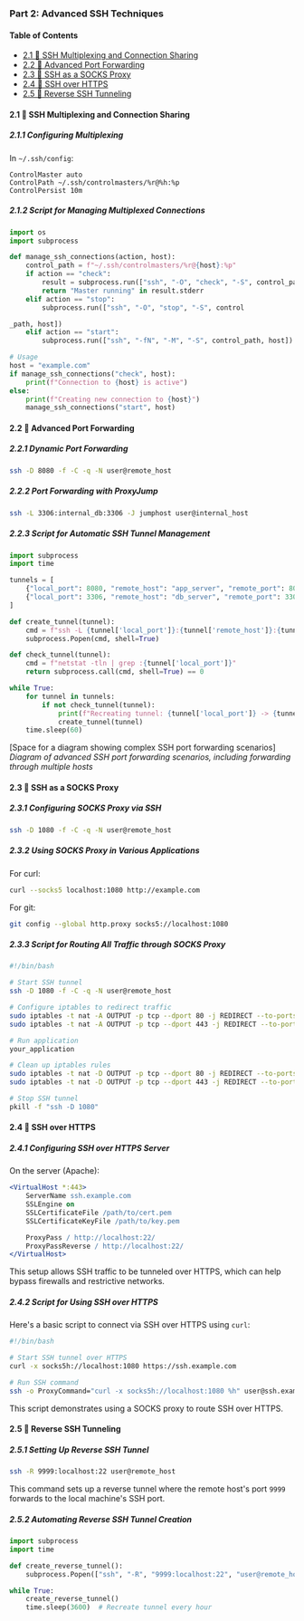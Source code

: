 ### Part 2: Advanced SSH Techniques

#### Table of Contents
- [2.1 🔄 SSH Multiplexing and Connection Sharing](#21--ssh-multiplexing-and-connection-sharing)
- [2.2 🔀 Advanced Port Forwarding](#22--advanced-port-forwarding)
- [2.3 🧪 SSH as a SOCKS Proxy](#23--ssh-as-a-socks-proxy)
- [2.4 🔌 SSH over HTTPS](#24--ssh-over-https)
- [2.5 📡 Reverse SSH Tunneling](#25--reverse-ssh-tunneling)

#### 2.1 🔄 SSH Multiplexing and Connection Sharing

##### 2.1.1 Configuring Multiplexing

In `~/.ssh/config`:
```
ControlMaster auto
ControlPath ~/.ssh/controlmasters/%r@%h:%p
ControlPersist 10m
```

##### 2.1.2 Script for Managing Multiplexed Connections

```python
import os
import subprocess

def manage_ssh_connections(action, host):
    control_path = f"~/.ssh/controlmasters/%r@{host}:%p"
    if action == "check":
        result = subprocess.run(["ssh", "-O", "check", "-S", control_path, host], capture_output=True, text=True)
        return "Master running" in result.stderr
    elif action == "stop":
        subprocess.run(["ssh", "-O", "stop", "-S", control

_path, host])
    elif action == "start":
        subprocess.run(["ssh", "-fN", "-M", "-S", control_path, host])

# Usage
host = "example.com"
if manage_ssh_connections("check", host):
    print(f"Connection to {host} is active")
else:
    print(f"Creating new connection to {host}")
    manage_ssh_connections("start", host)
```

#### 2.2 🔀 Advanced Port Forwarding

##### 2.2.1 Dynamic Port Forwarding

```bash
ssh -D 8080 -f -C -q -N user@remote_host
```

##### 2.2.2 Port Forwarding with ProxyJump

```bash
ssh -L 3306:internal_db:3306 -J jumphost user@internal_host
```

##### 2.2.3 Script for Automatic SSH Tunnel Management

```python
import subprocess
import time

tunnels = [
    {"local_port": 8080, "remote_host": "app_server", "remote_port": 80, "ssh_host": "gateway"},
    {"local_port": 3306, "remote_host": "db_server", "remote_port": 3306, "ssh_host": "gateway"}
]

def create_tunnel(tunnel):
    cmd = f"ssh -L {tunnel['local_port']}:{tunnel['remote_host']}:{tunnel['remote_port']} -N -f {tunnel['ssh_host']}"
    subprocess.Popen(cmd, shell=True)

def check_tunnel(tunnel):
    cmd = f"netstat -tln | grep :{tunnel['local_port']}"
    return subprocess.call(cmd, shell=True) == 0

while True:
    for tunnel in tunnels:
        if not check_tunnel(tunnel):
            print(f"Recreating tunnel: {tunnel['local_port']} -> {tunnel['remote_host']}:{tunnel['remote_port']}")
            create_tunnel(tunnel)
    time.sleep(60)
```

[Space for a diagram showing complex SSH port forwarding scenarios]
*Diagram of advanced SSH port forwarding scenarios, including forwarding through multiple hosts*

#### 2.3 🧪 SSH as a SOCKS Proxy

##### 2.3.1 Configuring SOCKS Proxy via SSH

```bash
ssh -D 1080 -f -C -q -N user@remote_host
```

##### 2.3.2 Using SOCKS Proxy in Various Applications

For curl:
```bash
curl --socks5 localhost:1080 http://example.com
```

For git:
```bash
git config --global http.proxy socks5://localhost:1080
```

##### 2.3.3 Script for Routing All Traffic through SOCKS Proxy

```bash
#!/bin/bash

# Start SSH tunnel
ssh -D 1080 -f -C -q -N user@remote_host

# Configure iptables to redirect traffic
sudo iptables -t nat -A OUTPUT -p tcp --dport 80 -j REDIRECT --to-ports 1080
sudo iptables -t nat -A OUTPUT -p tcp --dport 443 -j REDIRECT --to-ports 1080

# Run application
your_application

# Clean up iptables rules
sudo iptables -t nat -D OUTPUT -p tcp --dport 80 -j REDIRECT --to-ports 1080
sudo iptables -t nat -D OUTPUT -p tcp --dport 443 -j REDIRECT --to-ports 1080

# Stop SSH tunnel
pkill -f "ssh -D 1080"
```

#### 2.4 🔌 SSH over HTTPS

##### 2.4.1 Configuring SSH over HTTPS Server

On the server (Apache):
```apache
<VirtualHost *:443>
    ServerName ssh.example.com
    SSLEngine on
    SSLCertificateFile /path/to/cert.pem
    SSLCertificateKeyFile /path/to/key.pem

    ProxyPass / http://localhost:22/
    ProxyPassReverse / http://localhost:22/
</VirtualHost>
```

This setup allows SSH traffic to be tunneled over HTTPS, which can help bypass firewalls and restrictive networks.

##### 2.4.2 Script for Using SSH over HTTPS

Here's a basic script to connect via SSH over HTTPS using `curl`:

```bash
#!/bin/bash

# Start SSH tunnel over HTTPS
curl -x socks5h://localhost:1080 https://ssh.example.com

# Run SSH command
ssh -o ProxyCommand="curl -x socks5h://localhost:1080 %h" user@ssh.example.com
```

This script demonstrates using a SOCKS proxy to route SSH over HTTPS.

#### 2.5 📡 Reverse SSH Tunneling

##### 2.5.1 Setting Up Reverse SSH Tunnel

```bash
ssh -R 9999:localhost:22 user@remote_host
```

This command sets up a reverse tunnel where the remote host's port `9999` forwards to the local machine's SSH port.

##### 2.5.2 Automating Reverse SSH Tunnel Creation

```python
import subprocess
import time

def create_reverse_tunnel():
    subprocess.Popen(["ssh", "-R", "9999:localhost:22", "user@remote_host"], shell=True)

while True:
    create_reverse_tunnel()
    time.sleep(3600)  # Recreate tunnel every hour
```

